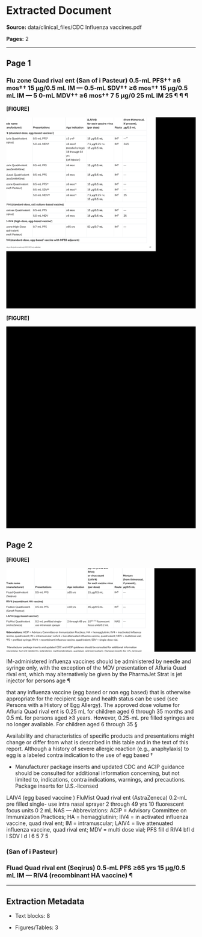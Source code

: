 # Extracted Document

**Source:** data/clinical_files/CDC Influenza vaccines.pdf

**Pages:** 2

---


## Page 1


### Flu zone Quad rival ent (San of i Pasteur) 0.5-mL PFS†† ≥6 mos†† 15 µg/0.5 mL IM — 0.5-mL SDV†† ≥6 mos†† 15 µg/0.5 mL IM — 5 0-mL MDV†† ≥6 mos†† 7 5 µg/0 25 mL IM 25 ¶ ¶ ¶


**[FIGURE]**

![Figure from page 1](figures/figure_p1_15809c2f.png)


**[FIGURE]**

![Figure from page 1](figures/figure_p1_72669e78.png)


## Page 2


**[FIGURE]**

![Figure from page 2](figures/figure_p2_e2fd4804.png)

IM-administered influenza vaccines should be administered by needle and syringe only, with the exception of the MDV presentation of Afluria Quad rival ent, which may alternatively be given by the PharmaJet Strat is jet injector for persons age ¶

that any influenza vaccine (egg based or non egg based) that is otherwise appropriate for the recipient sage and health status can be used (see Persons with a History of Egg Allergy). The approved dose volume for Afluria Quad rival ent is 0.25 mL for children aged 6 through 35 months and 0.5 mL for persons aged ≥3 years. However, 0.25-mL pre filled syringes are no longer available. For children aged 6 through 35 §

Availability and characteristics of specific products and presentations might change or differ from what is described in this table and in the text of this report. Although a history of severe allergic reaction (e.g., anaphylaxis) to egg is a labeled contra indication to the use of egg based †

* Manufacturer package inserts and updated CDC and ACIP guidance should be consulted for additional information concerning, but not limited to, indications, contra indications, warnings, and precautions. Package inserts for U.S.-licensed

LAIV4 (egg based vaccine ) FluMist Quad rival ent (AstraZeneca) 0.2-mL pre filled single- use intra nasal sprayer 2 through 49 yrs 10 fluorescent focus units 0 2 mL NAS — Abbreviations: ACIP = Advisory Committee on Immunization Practices; HA = hemagglutinin; IIV4 = in activated influenza vaccine, quad rival ent; IM = intramuscular; LAIV4 = live attenuated influenza vaccine, quad rival ent; MDV = multi dose vial; PFS fill d RIV4 bfl d l SDV l d l 6 5 7 5


### (San of i Pasteur)


### Fluad Quad rival ent (Seqirus) 0.5-mL PFS ≥65 yrs 15 µg/0.5 mL IM — RIV4 (recombinant HA vaccine) ¶


---

## Extraction Metadata

- Text blocks: 8

- Figures/Tables: 3
